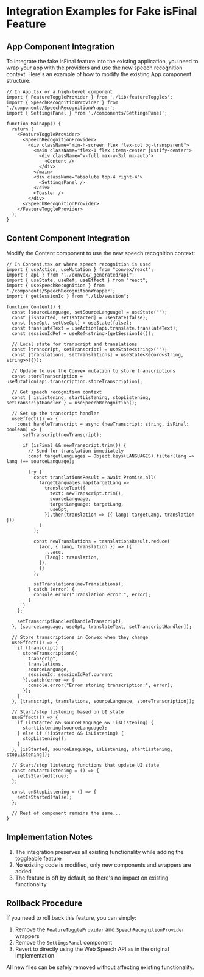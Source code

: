 # Integration Examples for Fake isFinal Feature

## App Component Integration

To integrate the fake isFinal feature into the existing application, you need to wrap your app with the providers and use the new speech recognition context. Here's an example of how to modify the existing App component structure:

```tsx
// In App.tsx or a high-level component
import { FeatureToggleProvider } from './lib/featureToggles';
import { SpeechRecognitionProvider } from './components/SpeechRecognitionWrapper';
import { SettingsPanel } from './components/SettingsPanel';

function MainApp() {
  return (
    <FeatureToggleProvider>
      <SpeechRecognitionProvider>
        <div className="min-h-screen flex flex-col bg-transparent">
          <main className="flex-1 flex items-center justify-center">
            <div className="w-full max-w-3xl mx-auto">
              <Content />
            </div>
          </main>
          <div className="absolute top-4 right-4">
            <SettingsPanel />
          </div>
          <Toaster />
        </div>
      </SpeechRecognitionProvider>
    </FeatureToggleProvider>
  );
}
```

## Content Component Integration

Modify the Content component to use the new speech recognition context:

```tsx
// In Content.tsx or where speech recognition is used
import { useAction, useMutation } from "convex/react";
import { api } from "../convex/_generated/api";
import { useState, useRef, useEffect } from "react";
import { useSpeechRecognition } from './components/SpeechRecognitionWrapper';
import { getSessionId } from "./lib/session";

function Content() {
  const [sourceLanguage, setSourceLanguage] = useState("");
  const [isStarted, setIsStarted] = useState(false);
  const [useGpt, setUseGpt] = useState(false);
  const translateText = useAction(api.translate.translateText);
  const sessionIdRef = useRef<string>(getSessionId());

  // Local state for transcript and translations
  const [transcript, setTranscript] = useState<string>("");
  const [translations, setTranslations] = useState<Record<string, string>>({});

  // Update to use the Convex mutation to store transcriptions
  const storeTranscription = useMutation(api.transcription.storeTranscription);
  
  // Get speech recognition context
  const { isListening, startListening, stopListening, setTranscriptHandler } = useSpeechRecognition();

  // Set up the transcript handler
  useEffect(() => {
    const handleTranscript = async (newTranscript: string, isFinal: boolean) => {
      setTranscript(newTranscript);
      
      if (isFinal && newTranscript.trim()) {
        // Send for translation immediately
        const targetLanguages = Object.keys(LANGUAGES).filter(lang => lang !== sourceLanguage);
        
        try {
          const translationsResult = await Promise.all(
            targetLanguages.map(targetLang =>
              translateText({
                text: newTranscript.trim(),
                sourceLanguage,
                targetLanguage: targetLang,
                useGpt,
              }).then(translation => ({ lang: targetLang, translation }))
            )
          );
          
          const newTranslations = translationsResult.reduce(
            (acc, { lang, translation }) => ({
              ...acc,
              [lang]: translation,
            }),
            {}
          );
          
          setTranslations(newTranslations);
        } catch (error) {
          console.error("Translation error:", error);
        }
      }
    };
    
    setTranscriptHandler(handleTranscript);
  }, [sourceLanguage, useGpt, translateText, setTranscriptHandler]);
  
  // Store transcriptions in Convex when they change
  useEffect(() => {
    if (transcript) {
      storeTranscription({
        transcript,
        translations,
        sourceLanguage,
        sessionId: sessionIdRef.current
      }).catch(error => {
        console.error("Error storing transcription:", error);
      });
    }
  }, [transcript, translations, sourceLanguage, storeTranscription]);

  // Start/stop listening based on UI state
  useEffect(() => {
    if (isStarted && sourceLanguage && !isListening) {
      startListening(sourceLanguage);
    } else if (!isStarted && isListening) {
      stopListening();
    }
  }, [isStarted, sourceLanguage, isListening, startListening, stopListening]);

  // Start/stop listening functions that update UI state
  const onStartListening = () => {
    setIsStarted(true);
  };

  const onStopListening = () => {
    setIsStarted(false);
  };

  // Rest of component remains the same...
}
```

## Implementation Notes

1. The integration preserves all existing functionality while adding the toggleable feature
2. No existing code is modified, only new components and wrappers are added
3. The feature is off by default, so there's no impact on existing functionality

## Rollback Procedure

If you need to roll back this feature, you can simply:

1. Remove the `FeatureToggleProvider` and `SpeechRecognitionProvider` wrappers
2. Remove the `SettingsPanel` component
3. Revert to directly using the Web Speech API as in the original implementation

All new files can be safely removed without affecting existing functionality. 